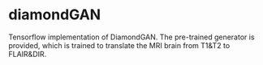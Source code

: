 # diamondGAN
Tensorflow implementation of DiamondGAN. The pre-trained generator is provided, which is trained to translate the MRI brain from T1&amp;T2 to FLAIR&amp;DIR.
